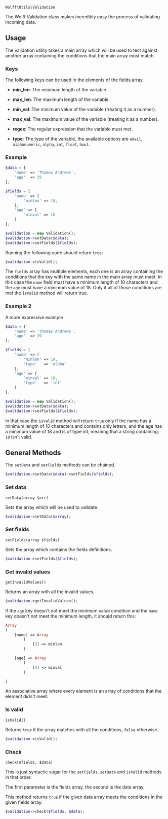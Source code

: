 `Wolff\Utils\Validation`

The Wolff Validation class makes incredibly easy the process of validating incoming data.

## Usage

The validation utility takes a main array which will be used to test against another array containing the conditions that the main array must match.

### Keys

The following keys can be used in the elements of the fields array.

* **min_len**: The minimum length of the variable.

* **max_len**: The maximum length of the variable.

* **min_val**: The minimum value of the variable (treating it as a number).

* **max_val**: The maximum value of the variable (treating it as a number).

* **regex**: The regular expression that the variable must met.

* **type**: The type of the variable, the available options are `email`, `alphanumeric`, `alpha`, `int`, `float`, `bool`.

### Example

```php
$data = [
    'name' => 'Thomas Andrews',
    'age'  => 39
];

$fields = [
    'name' => [
        'minlen' => 10,
    ],
    'age' => [
        'minval' => 18
    ]
];

$validation = new Validation();
$validation->setData($data);
$validation->setFields($fields);
```

Running the following code should return `true`:

```php
$validation->isValid();
```

The `fields` array has multiple elements, each one is an array containing the conditions that the key with the same name in the main array must meet. In this case the `name` field must have a minimum length of 10 characters and the `age` must have a minimum value of 18. Only if all of those conditions are met the `isValid` method will return true.

### Example 2

A more expressive example

```php
$data = [
    'name' => 'Thomas Andrews',
    'age'  => 39
];

$fields = [
    'name' => [
        'minlen' => 10,
        'type'   => 'alpha'
    ],
    'age' => [
        'minval' => 18,
        'type'   => 'int'
    ]
];

$validation = new Validation();
$validation->setData($data);
$validation->setFields($fields);
```

In that case the `isValid` method will return `true` only if the name has a minimum length of 10 characters and contains only letters, and the age has a minimum value of 18 and is of type int, meaning that a string containing: `18` isn't valid.

## General Methods

The `setData` and `setFields` methods can be chained.

```php
$validation->setData($data)->setFields($fields);
```

### Set data

`setData(array $arr)`

Sets the array which will be used to validate.

```php
$validation->setData($array);
```

### Set fields

`setFields(array $fields)`

Sets the array which contains the fields definitions.

```php
$validation->setFields($fields);
```

### Get invalid values

`getInvalidValues()`

Returns an array with all the invalid values.

```php
$validation->getInvalidValues();
```

If the `age` key doesn't not meet the minimum value condition and the `name` key doesn't not meet the minimum length, it should return this:

```php
Array
(
    [name] => Array
        (
            [0] => minlen
        )

    [age] => Array
        (
            [0] => minval
        )

)
```

An associative array where every element is an array of conditions that the element didn't meet.

### Is valid

`isValid()`

Returns `true` if the array matches with all the conditions, `false` otherwise.

```php
$validation->isValid();
```

### Check

`check($fields, $data)`

This is just syntactic sugar for the `setFields`, `setData` and `isValid` methods in that order.

The first parameter is the fields array, the second is the data array. 

This method returns `true` if the given data array meets the conditions in the given fields array.

```php
$validation->check($fields, $data);
```
